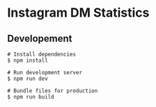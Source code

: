 # Instagram DM Statistics

## Developement
```shell
# Install dependencies
$ npm install

# Run development server
$ npm run dev

# Bundle files for production
$ npm run build
```